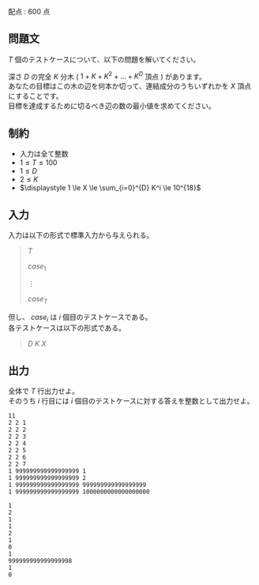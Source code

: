 配点 : $600$ 点

## 問題文

$T$ 個のテストケースについて、以下の問題を解いてください。  

深さ $D$ の完全 $K$ 分木 ( $1+K+K^2+\dots+K^D$ 頂点 ) があります。<br>
あなたの目標はこの木の辺を何本か切って、連結成分のうちいずれかを $X$ 頂点にすることです。<br>
目標を達成するために切るべき辺の数の最小値を求めてください。

## 制約

- 入力は全て整数
- $1 \le T \le 100$
- $1 \le D$
- $2 \le K$
- $\displaystyle 1 \le X \le \sum_{i=0}^{D} K^i \le 10^{18}$

## 入力

入力は以下の形式で標準入力から与えられる。  

> $T$
> 
> $case_1$
> 
> $\vdots$
> 
> $case_T$

但し、 $case_i$ は $i$ 個目のテストケースである。<br>
各テストケースは以下の形式である。

> $D$ $K$ $X$

## 出力

全体で $T$ 行出力せよ。<br>
そのうち $i$ 行目には $i$ 個目のテストケースに対する答えを整数として出力せよ。

```input1
11
2 2 1
2 2 2
2 2 3
2 2 4
2 2 5
2 2 6
2 2 7
1 999999999999999999 1
1 999999999999999999 2
1 999999999999999999 999999999999999999
1 999999999999999999 1000000000000000000
```

```output1
1
2
1
1
2
1
0
1
999999999999999998
1
0
```